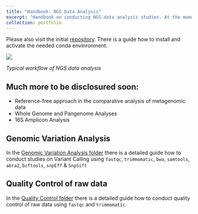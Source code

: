 ```yaml
---
title: "Handbook: NGS Data Analysis"
excerpt: "Handbook on conducting NGS data analysis studies. At the moment there are detailed manuals on Quality Control and Variant Calling. Much more to be disclosured soon!<br/><img src='/images/NGS analysis workflow.svg' width='500px'>"
collection: portfolio
---
```


Please also visit the initial [repository](https://github.com/iliapopov17/NGS-Data-Analysis-Manual). There is a guide how to install and activate the needed conda envinronment.

<img src='/images/NGS analysis workflow.svg'>

_Typical workflow of NGS data analysis_

## Much more to be disclosured soon:
- Reference-free approach in the comparative analysis of metagenomic data
- Whole Genome and Pangenome Analyses
- 16S Amplicon Analysis

## Genomic Variation Analysis

In the [Genomic Variation Analysis folder](https://github.com/iliapopov17/NGS-Data-Analysis-Manual/tree/main/2%20-%20Genomic%20Variation%20Analysis) there is a detailed guide how to conduct studies on Variant Calling using `fastqc`, `trimmomatic`, `bwa`, `samtools`, `abra2`, `bcftools`, `snpEff` & `SnpSift`

## Quality Control of raw data

In the [Quality Control folder](https://github.com/iliapopov17/NGS-Data-Analysis-Manual/tree/main/1%20-%20Quality%20Control) there is a detailed guide how to conduct quality control of raw data using `fastqc` and `trimmomatic`.
